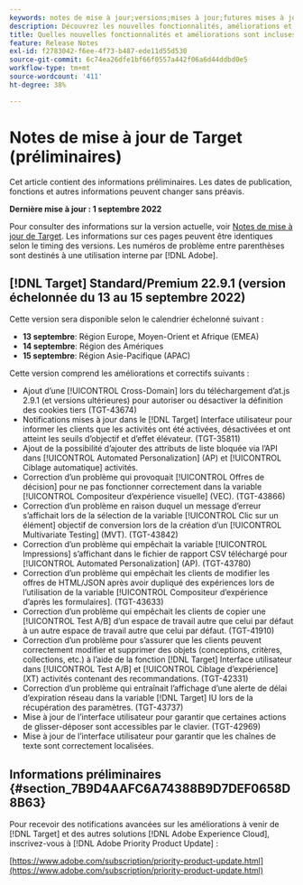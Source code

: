 ```yaml
---
keywords: notes de mise à jour;versions;mises à jour;futures mises à jour;améliorations;nouvelles fonctionnalités;correctifs;préliminaire
description: Découvrez les nouvelles fonctionnalités, améliorations et correctifs de la prochaine version d’Adobe Target, notamment les SDK, les API et les bibliothèques JavaScript.
title: Quelles nouvelles fonctionnalités et améliorations sont incluses dans la prochaine version ?
feature: Release Notes
exl-id: f2783042-f6ee-4f73-b487-ede11d55d530
source-git-commit: 6c74ea26dfe1bf66f0557a442f06a6d44ddbd0e5
workflow-type: tm+mt
source-wordcount: '411'
ht-degree: 38%

---
```


# Notes de mise à jour de Target (préliminaires)

Cet article contient des informations préliminaires. Les dates de publication, fonctions et autres informations peuvent changer sans préavis.

**Dernière mise à jour : 1 septembre 2022**

Pour consulter des informations sur la version actuelle, voir [Notes de mise à jour de Target](release-notes.md). Les informations sur ces pages peuvent être identiques selon le timing des versions. Les numéros de problème entre parenthèses sont destinés à une utilisation interne par [!DNL Adobe].

## [!DNL Target] Standard/Premium 22.9.1 (version échelonnée du 13 au 15 septembre 2022)

Cette version sera disponible selon le calendrier échelonné suivant :

* **13 septembre**: Région Europe, Moyen-Orient et Afrique (EMEA)
* **14 septembre**: Région des Amériques
* **15 septembre**: Région Asie-Pacifique (APAC)

Cette version comprend les améliorations et correctifs suivants :

* Ajout d’une [!UICONTROL Cross-Domain] lors du téléchargement d’at.js 2.9.1 (et versions ultérieures) pour autoriser ou désactiver la définition des cookies tiers (TGT-43674)
* Notifications mises à jour dans le [!DNL Target] Interface utilisateur pour informer les clients que les activités ont été activées, désactivées et ont atteint les seuils d’objectif et d’effet élévateur. (TGT-35811)
* Ajout de la possibilité d’ajouter des attributs de liste bloquée via l’API dans [!UICONTROL Automated Personalization] (AP) et [!UICONTROL Ciblage automatique] activités.
* Correction d’un problème qui provoquait [!UICONTROL Offres de décision] pour ne pas fonctionner correctement dans la variable [!UICONTROL Compositeur d’expérience visuelle] (VEC). (TGT-43866)
* Correction d’un problème en raison duquel un message d’erreur s’affichait lors de la sélection de la variable [!UICONTROL Clic sur un élément] objectif de conversion lors de la création d’un [!UICONTROL Multivariate Testing] (MVT). (TGT-43842)
* Correction d’un problème qui empêchait la variable [!UICONTROL Impressions] s’affichant dans le fichier de rapport CSV téléchargé pour [!UICONTROL Automated Personalization] (AP). (TGT-43780)
* Correction d’un problème qui empêchait les clients de modifier les offres de HTML/JSON après avoir dupliqué des expériences lors de l’utilisation de la variable [!UICONTROL Compositeur d’expérience d’après les formulaires]. (TGT-43633)
* Correction d’un problème qui empêchait les clients de copier une [!UICONTROL Test A/B] d’un espace de travail autre que celui par défaut à un autre espace de travail autre que celui par défaut. (TGT-41910)
* Correction d’un problème pour s’assurer que les clients peuvent correctement modifier et supprimer des objets (conceptions, critères, collections, etc.) à l’aide de la fonction [!DNL Target] Interface utilisateur dans [!UICONTROL Test A/B] et [!UICONTROL Ciblage d’expérience] (XT) activités contenant des recommandations. (TGT-42331)
* Correction d’un problème qui entraînait l’affichage d’une alerte de délai d’expiration réseau dans la variable [!DNL Target] IU lors de la récupération des paramètres. (TGT-43737)
* Mise à jour de l’interface utilisateur pour garantir que certaines actions de glisser-déposer sont accessibles par le clavier. (TGT-42969)
* Mise à jour de l’interface utilisateur pour garantir que les chaînes de texte sont correctement localisées.

## Informations préliminaires {#section_7B9D4AAFC6A74388B9D7DEF0658D8B63}

Pour recevoir des notifications avancées sur les améliorations à venir de [!DNL Target] et des autres solutions [!DNL Adobe Experience Cloud], inscrivez-vous à [!DNL Adobe Priority Product Update] :

[https://www.adobe.com/subscription/priority-product-update.html](https://www.adobe.com/subscription/priority-product-update.html)

